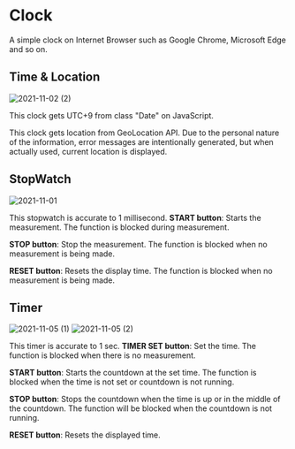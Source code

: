 # Clock

A simple clock on Internet Browser such as Google Chrome, Microsoft Edge and so on.

## Time & Location

![2021-11-02 (2)](https://user-images.githubusercontent.com/89633058/139833717-1b18efd8-0ba6-4e8f-ab5c-1057fc5e045a.png)

This clock gets UTC+9 from class "Date" on JavaScript.


This clock gets location from GeoLocation API.
Due to the personal nature of the information, error messages are intentionally generated, but when actually used, current location is displayed.
## StopWatch

![2021-11-01](https://user-images.githubusercontent.com/89633058/139833720-26ec456d-a338-4f9d-a978-25039543c5ef.png)

This stopwatch is accurate to 1 millisecond.
**START button**: Starts the measurement. The function is blocked during measurement.

**STOP button**: Stop the measurement. The function is blocked when no measurement is being made.

**RESET button**: Resets the display time. The function is blocked when no measurement is being made.

## Timer

![2021-11-05 (1)](https://user-images.githubusercontent.com/89633058/140518599-7befc78c-2c5a-436c-a046-c0ab6280d3d3.png)
![2021-11-05 (2)](https://user-images.githubusercontent.com/89633058/140518607-21c8010d-de17-452e-b02c-e69da51aa54f.png)

This timer is accurate to 1 sec.
**TIMER SET button**: Set the time. The function is blocked when there is no measurement.

**START button**: Starts the countdown at the set time. The function is blocked when the time is not set or countdown is not running.

**STOP button**: Stops the countdown when the time is up or in the middle of the countdown. The function will be blocked when the countdown is not running.

**RESET button**: Resets the displayed time.